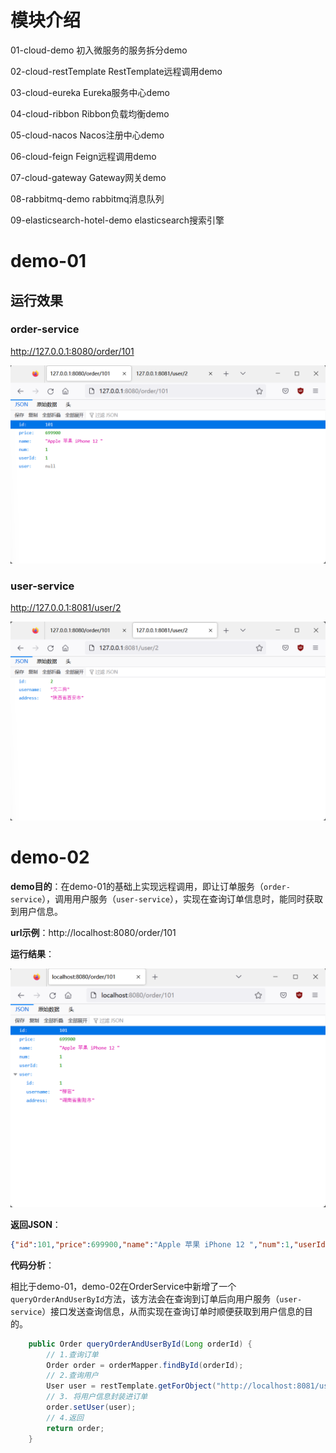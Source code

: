 # 模块介绍

01-cloud-demo 初入微服务的服务拆分demo

02-cloud-restTemplate RestTemplate远程调用demo

03-cloud-eureka Eureka服务中心demo

04-cloud-ribbon Ribbon负载均衡demo

05-cloud-nacos Nacos注册中心demo

06-cloud-feign Feign远程调用demo

07-cloud-gateway Gateway网关demo

08-rabbitmq-demo rabbitmq消息队列

09-elasticsearch-hotel-demo elasticsearch搜索引擎



# demo-01

## 运行效果

### order-service

http://127.0.0.1:8080/order/101

![image-20221021160445246](img/6352529e4ea1e.webp)

### user-service

http://127.0.0.1:8081/user/2

![image-20221021160452940](img/635252a5d340c.webp)




# demo-02

**demo目的**：在demo-01的基础上实现远程调用，即让订单服务（`order-service`），调用用户服务（`user-service`），实现在查询订单信息时，能同时获取到用户信息。

**url示例**：http://localhost:8080/order/101

**运行结果**：

![image-20221021165747095](img/image-20221021165747095.png)

**返回JSON**：

```json
{"id":101,"price":699900,"name":"Apple 苹果 iPhone 12 ","num":1,"userId":1,"user":{"id":1,"username":"柳岩","address":"湖南省衡阳市"}}
```

**代码分析**：

相比于demo-01，demo-02在OrderService中新增了一个`queryOrderAndUserById`方法，该方法会在查询到订单后向用户服务（`user-service`）接口发送查询信息，从而实现在查询订单时顺便获取到用户信息的目的。

```java
    public Order queryOrderAndUserById(Long orderId) {
        // 1.查询订单
        Order order = orderMapper.findById(orderId);
        // 2.查询用户
        User user = restTemplate.getForObject("http://localhost:8081/user/" + order.getUserId(), User.class);
        // 3. 将用户信息封装进订单
        order.setUser(user);
        // 4.返回
        return order;
    }
```
